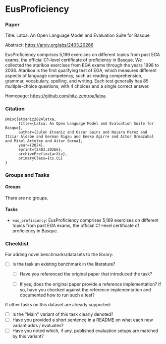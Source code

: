 # EusProficiency

### Paper

Title: Latxa: An Open Language Model and Evaluation Suite for Basque

Abstract: https://arxiv.org/abs/2403.20266

EusProficiency comprises 5,169 exercises on different topics from past EGA exams, the official C1-level certificate of proficiency in Basque. We collected the atarikoa exercises from EGA exams through the years 1998 to 2008. Atarikoa is the first qualifying test of EGA, which measures different aspects of language competency, such as reading comprehension, grammar, vocabulary, spelling, and writing. Each test generally has 85 multiple-choice questions, with 4 choices and a single correct answer.

Homepage: https://github.com/hitz-zentroa/latxa


### Citation

```
@misc{etxaniz2024latxa,
      title={Latxa: An Open Language Model and Evaluation Suite for Basque},
      author={Julen Etxaniz and Oscar Sainz and Naiara Perez and Itziar Aldabe and German Rigau and Eneko Agirre and Aitor Ormazabal and Mikel Artetxe and Aitor Soroa},
      year={2024},
      eprint={2403.20266},
      archivePrefix={arXiv},
      primaryClass={cs.CL}
}
```

### Groups and Tasks

#### Groups

There are no groups.

#### Tasks

* `eus_proficiency`: EusProficiency comprises 5,169 exercises on different topics from past EGA exams, the official C1-level certificate of proficiency in Basque.

### Checklist

For adding novel benchmarks/datasets to the library:
* [ ] Is the task an existing benchmark in the literature?
  * [ ] Have you referenced the original paper that introduced the task?
  * [ ] If yes, does the original paper provide a reference implementation? If so, have you checked against the reference implementation and documented how to run such a test?


If other tasks on this dataset are already supported:
* [ ] Is the "Main" variant of this task clearly denoted?
* [ ] Have you provided a short sentence in a README on what each new variant adds / evaluates?
* [ ] Have you noted which, if any, published evaluation setups are matched by this variant?
